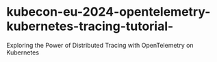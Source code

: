 # kubecon-eu-2024-opentelemetry-kubernetes-tracing-tutorial-
Exploring the Power of Distributed Tracing with OpenTelemetry on Kubernetes
